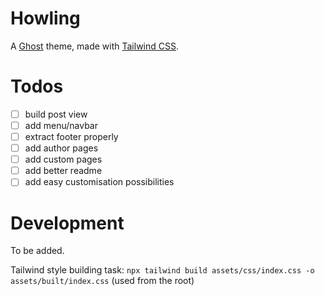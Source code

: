 # Howling

A [Ghost](http://github.com/tryghost/ghost/) theme, made with
[Tailwind CSS](https://github.com/tailwindcss/tailwindcss).

# Todos

- [ ] build post view
- [ ] add menu/navbar
- [ ] extract footer properly
- [ ] add author pages
- [ ] add custom pages
- [ ] add better readme
- [ ] add easy customisation possibilities

# Development

To be added.

Tailwind style building task: `npx tailwind build assets/css/index.css -o assets/built/index.css` (used from the root)
